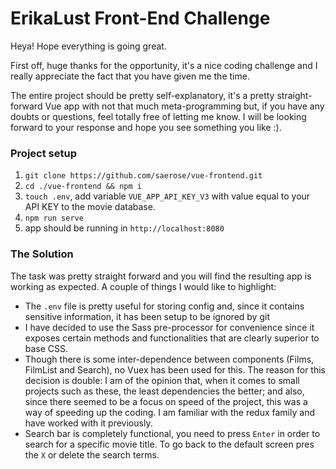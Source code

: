 # ErikaLust Front-End Challenge

Heya! Hope everything is going great.

First off, huge thanks for the opportunity, it's a nice coding challenge and I really appreciate the fact that you have given me the time.

The entire project should be pretty self-explanatory, it's a pretty straight-forward Vue app with not that much meta-programming but, if you have any doubts or questions, feel totally free of letting me know. I will be looking forward to your response and hope you see something you like :).

### Project setup

1. `git clone https://github.com/saerose/vue-frontend.git`
2. `cd ./vue-frontend && npm i`
3. `touch .env`, add variable `VUE_APP_API_KEY_V3` with value equal to your API KEY to the movie database.
4. `npm run serve`
5. app should be running in `http://localhost:8080`

### The Solution

The task was pretty straight forward and you will find the resulting app is working as expected. A couple of things I would like to highlight:
- The `.env` file is pretty useful for storing config and, since it contains sensitive information, it has been setup to be ignored by git
- I have decided to use the Sass pre-processor for convenience since it exposes certain methods and functionalities that are clearly superior to base CSS.
- Though there is some inter-dependence between components (Films, FilmList and Search), no Vuex has been used for this. The reason for this decision is double: I am of the opinion that, when it comes to small projects such as these, the least dependencies the better; and also, since there seemed to be a focus on speed of the project, this was a way of speeding up the coding. I am familiar with the redux family and have worked with it previously.
- Search bar is completely functional, you need to press `Enter` in order to search for a specific movie title. To go back to the default screen pres the `X` or delete the search terms.
